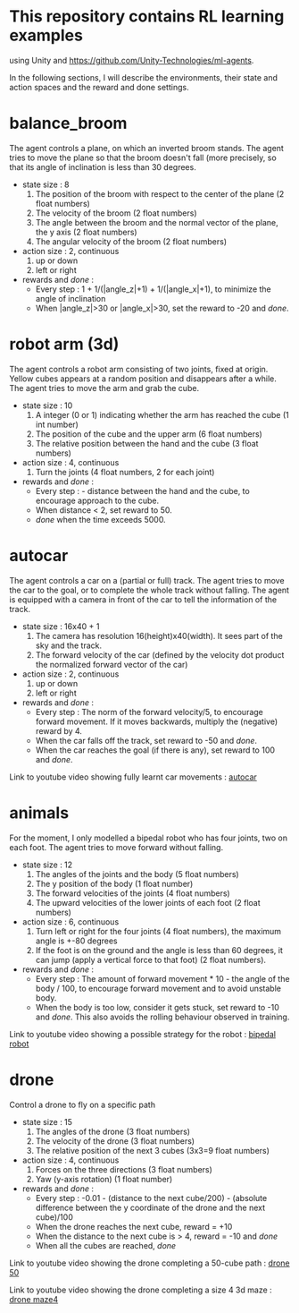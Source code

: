 # This repository contains RL learning examples

using Unity and https://github.com/Unity-Technologies/ml-agents.

In the following sections, I will describe the environments, their state and action spaces and the reward and done settings.

# balance_broom
The agent controls a plane, on which an inverted broom stands. The agent tries to move the plane so that the broom doesn't fall (more precisely, so that its angle of inclination is less than 30 degrees.

* state size : 8
  1.  The position of the broom with respect to the center of the plane (2 float numbers)
  2.  The velocity of the broom (2 float numbers)
  3.  The angle between the broom and the normal vector of the plane, the y axis (2 float numbers)
  4.  The angular velocity of the broom (2 float numbers)
* action size : 2, continuous
  1.  up or down
  2.  left or right
* rewards and *done* :
  * Every step : 1 + 1/(|angle_z|+1) + 1/(|angle_x|+1), to minimize the angle of inclination
  * When |angle_z|>30 or |angle_x|>30, set the reward to -20 and *done*.
  
# robot arm (3d)
The agent controls a robot arm consisting of two joints, fixed at origin. Yellow cubes appears at a random position and disappears after a while. The agent tries to move the arm and grab the cube.

* state size : 10
  1.  A integer (0 or 1) indicating whether the arm has reached the cube (1 int number)
  2.  The position of the cube and the upper arm (6 float numbers)
  3.  The relative position between the hand and the cube (3 float numbers)
* action size : 4, continuous
  1.  Turn the joints (4 float numbers, 2 for each joint)
* rewards and *done* :
  * Every step : - distance between the hand and the cube, to encourage approach to the cube.
  * When distance < 2, set reward to 50.
  * *done* when the time exceeds 5000.
  
# autocar
The agent controls a car on a (partial or full) track. The agent tries to move the car to the goal, or to complete the whole track without falling. The agent is equipped with a camera in front of the car to tell the information of the track.

* state size : 16x40 + 1
  1.  The camera has resolution 16(height)x40(width). It sees part of the sky and the track.
  2.  The forward velocity of the car (defined by the velocity dot product the normalized forward vector of the car)
* action size : 2, continuous
  1.  up or down
  2.  left or right
* rewards and *done* :
  * Every step : The norm of the forward velocity/5, to encourage forward movement. If it moves backwards, multiply the (negative) reward by 4.
  * When the car falls off the track, set reward to -50 and *done*.
  * When the car reaches the goal (if there is any), set reward to 100 and *done*.
  
 Link to youtube video showing fully learnt car movements :
 [autocar](https://youtu.be/pHsxddQF0Tc)
 
 # animals
 For the moment, I only modelled a bipedal robot who has four joints, two on each foot. The agent tries to move forward without falling.
 
 * state size : 12
   1.  The angles of the joints and the body (5 float numbers)
   2.  The y position of the body (1 float number)
   3.  The forward velocities of the joints (4 float numbers)
   4.  The upward velocities of the lower joints of each foot (2 float numbers)
* action size : 6, continuous
   1.  Turn left or right for the four joints (4 float numbers), the maximum angle is +-80 degrees
   2.  If the foot is on the ground and the angle is less than 60 degrees, it can jump (apply a vertical force to that foot) (2 float numbers).
* rewards and *done* :
   * Every step : The amount of forward movement * 10 - the angle of the body / 100, to encourage forward movement and to avoid unstable body.
   * When the body is too low, consider it gets stuck, set reward to -10 and *done*. This also avoids the rolling behaviour observed in training.
   
Link to youtube video showing a possible strategy for the robot :
[bipedal robot](https://youtu.be/iETQGdEFVxI)

# drone
Control a drone to fly on a specific path

* state size : 15
  1. The angles of the drone (3 float numbers)
  2. The velocity of the drone (3 float numbers)
  3. The relative position of the next 3 cubes (3x3=9 float numbers)
* action size : 4, continuous
  1. Forces on the three directions (3 float numbers)
  2. Yaw (y-axis rotation) (1 float number)
* rewards and *done* :
   * Every step : -0.01 - (distance to the next cube/200) - (absolute difference between the y coordinate of the drone and the next cube)/100
   * When the drone reaches the next cube, reward = +10
   * When the distance to the next cube is > 4, reward = -10 and *done*
   * When all the cubes are reached, *done*
   
Link to youtube video showing the drone completing a 50-cube path :
[drone 50](https://youtu.be/ECAw-84YvPw)

Link to youtube video showing the drone completing a size 4 3d maze :
[drone maze4](https://youtu.be/edM7mxeRYlY)
